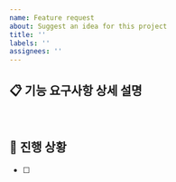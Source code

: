 ```yaml
---
name: Feature request
about: Suggest an idea for this project
title: ''
labels: ''
assignees: ''
---
```


## 📋 기능 요구사항 상세 설명
<!-- 여기에 상세한 기능 요구사항을 기술합니다. -->

<br/>

## 🚀 진행 상황
<!-- 여기에 할일에 대한 설명을 추가합니다. -->
- [ ] 